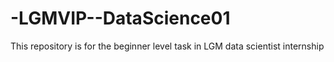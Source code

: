 # -LGMVIP--DataScience01
This repository is for the beginner level task in LGM data scientist internship
